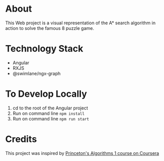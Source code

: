 # About
This Web project is a visual representation of the A* search algorithm in action to solve the famous 8 puzzle game.

# Technology Stack
- Angular
- RXJS
- @swimlane/ngx-graph

# To Develop Locally
1. cd to the root of the Angular project
1. Run on command line `npm install`
2. Run on command line `npm run start`



# Credits
This project was inspired by [Princeton's Algorithms 1 course on Coursera](https://coursera.cs.princeton.edu/algs4/assignments/8puzzle/specification.php)
